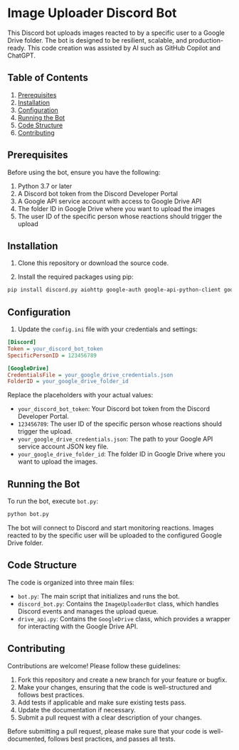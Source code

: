 # Image Uploader Discord Bot

This Discord bot uploads images reacted to by a specific user to a Google Drive folder. The bot is designed to be resilient, scalable, and production-ready. This code creation was assisted by AI such as GitHub Copilot and ChatGPT.

## Table of Contents

1. [Prerequisites](#prerequisites)
2. [Installation](#installation)
3. [Configuration](#configuration)
4. [Running the Bot](#running-the-bot)
5. [Code Structure](#code-structure)
6. [Contributing](#contributing)

## Prerequisites

Before using the bot, ensure you have the following:

1. Python 3.7 or later
2. A Discord bot token from the Discord Developer Portal
3. A Google API service account with access to Google Drive API
4. The folder ID in Google Drive where you want to upload the images
5. The user ID of the specific person whose reactions should trigger the upload

## Installation

1. Clone this repository or download the source code.

2. Install the required packages using pip:

```sh
pip install discord.py aiohttp google-auth google-api-python-client google-auth-httplib2
```

## Configuration

1. Update the `config.ini` file with your credentials and settings:

```ini
[Discord]
Token = your_discord_bot_token
SpecificPersonID = 123456789

[GoogleDrive]
CredentialsFile = your_google_drive_credentials.json
FolderID = your_google_drive_folder_id
```

Replace the placeholders with your actual values:

- `your_discord_bot_token`: Your Discord bot token from the Discord Developer Portal.
- `123456789`: The user ID of the specific person whose reactions should trigger the upload.
- `your_google_drive_credentials.json`: The path to your Google API service account JSON key file.
- `your_google_drive_folder_id`: The folder ID in Google Drive where you want to upload the images.

## Running the Bot

To run the bot, execute `bot.py`:

```sh
python bot.py
```

The bot will connect to Discord and start monitoring reactions. Images reacted to by the specific user will be uploaded to the configured Google Drive folder.

## Code Structure

The code is organized into three main files:

- `bot.py`: The main script that initializes and runs the bot.
- `discord_bot.py`: Contains the `ImageUploaderBot` class, which handles Discord events and manages the upload queue.
- `drive_api.py`: Contains the `GoogleDrive` class, which provides a wrapper for interacting with the Google Drive API.

## Contributing

Contributions are welcome! Please follow these guidelines:

1. Fork this repository and create a new branch for your feature or bugfix.
2. Make your changes, ensuring that the code is well-structured and follows best practices.
3. Add tests if applicable and make sure existing tests pass.
4. Update the documentation if necessary.
5. Submit a pull request with a clear description of your changes.

Before submitting a pull request, please make sure that your code is well-documented, follows best practices, and passes all tests.
